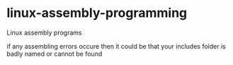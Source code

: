 # linux-assembly-programming
Linux assembly programs


if any assembling errors occure then it could be that your includes folder is badly named or cannot be found
